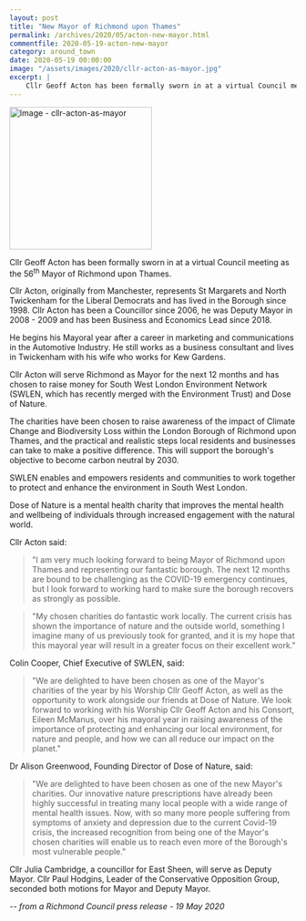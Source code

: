 ```yaml
---
layout: post
title: "New Mayor of Richmond upon Thames"
permalink: /archives/2020/05/acton-new-mayor.html
commentfile: 2020-05-19-acton-new-mayor
category: around_town
date: 2020-05-19 00:00:00
image: "/assets/images/2020/cllr-acton-as-mayor.jpg"
excerpt: |
    Cllr Geoff Acton has been formally sworn in at a virtual Council meeting as the 56<sup>th</sup> Mayor of Richmond upon Thames.
---
```

<a href="/assets/images/2020/cllr-acton-as-mayor.jpg" title="Click for a larger image"><img src="/assets/images/2020/cllr-acton-as-mayor-thumb.jpg" width="250" alt="Image - cllr-acton-as-mayor"  class="photo right"/></a>

Cllr Geoff Acton has been formally sworn in at a virtual Council meeting as the 56<sup>th</sup> Mayor of Richmond upon Thames.

Cllr Acton, originally from Manchester, represents St Margarets and North Twickenham for the Liberal Democrats and has lived in the Borough since 1998. Cllr Acton has been a Councillor since 2006, he was Deputy Mayor in 2008 - 2009 and has been Business and Economics Lead since 2018.

He begins his Mayoral year after a career in marketing and communications in the Automotive Industry. He still works as a business consultant and lives in Twickenham with his wife who works for Kew Gardens.

Cllr Acton will serve Richmond as Mayor for the next 12 months and has chosen to raise money for South West London Environment Network (SWLEN, which has recently merged with the Environment Trust) and Dose of Nature.

The charities have been chosen to raise awareness of the impact of Climate Change and Biodiversity Loss within the London Borough of Richmond upon Thames, and the practical and realistic steps local residents and businesses can take to make a positive difference.  This will support the borough's objective to become carbon neutral by 2030.

SWLEN enables and empowers residents and communities to work together to protect and enhance the environment in South West London.

Dose of Nature is a mental health charity that improves the mental health and wellbeing of individuals through increased engagement with the natural world.

Cllr Acton said:

> "I am very much looking forward to being Mayor of Richmond upon Thames and representing our fantastic borough. The next 12 months are bound to be challenging as the COVID-19 emergency continues, but I look forward to working hard to make sure the borough recovers as strongly as possible.

> "My chosen charities do fantastic work locally. The current crisis has shown the importance of nature and the outside world, something I imagine many of us previously took for granted, and it is my hope that this mayoral year will result in a greater focus on their excellent work."

Colin Cooper, Chief Executive of SWLEN, said:

> "We are delighted to have been chosen as one of the Mayor's charities of the year by his Worship Cllr Geoff Acton, as well as the opportunity to work alongside our friends at Dose of Nature. We look forward to working with his Worship Cllr Geoff Acton and his Consort, Eileen McManus, over his mayoral year in raising awareness of the importance of protecting and enhancing our local environment, for nature and people, and how we can all reduce our impact on the planet."

Dr Alison Greenwood, Founding Director of Dose of Nature, said:

> "We are delighted to have been chosen as one of the new Mayor's charities. Our innovative nature prescriptions have already been highly successful in treating many local people with a wide range of mental health issues. Now, with so many more people suffering from symptoms of anxiety and depression due to the current Covid-19 crisis, the increased recognition from being one of the Mayor's chosen charities will enable us to reach even more of the Borough's most vulnerable people."

Cllr Julia Cambridge, a councillor for East Sheen, will serve as Deputy Mayor. Cllr Paul Hodgins, Leader of the Conservative Opposition Group, seconded both motions for Mayor and Deputy Mayor.

<cite>-- from a Richmond Council press release - 19 May 2020</cite>
